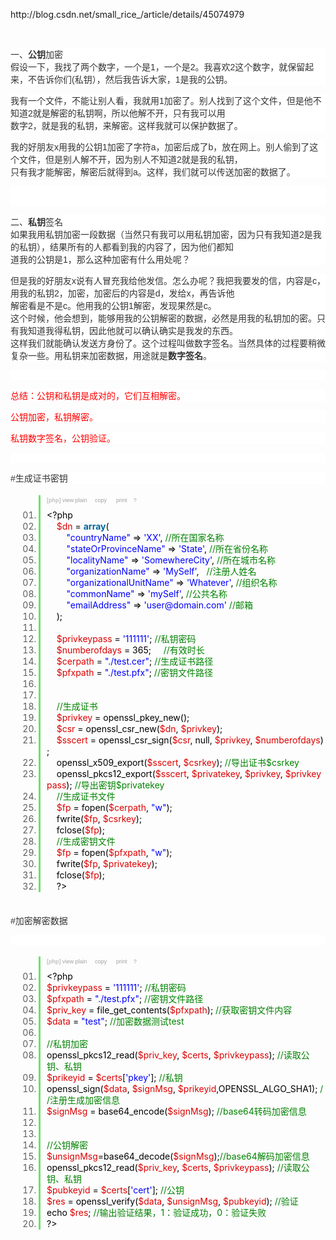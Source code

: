 <p>
	http://blog.csdn.net/small_rice_/article/details/45074979&nbsp;
</p>
<p>
	<br />
</p>
<p>
	<p style="color:#333333;font-family:Arial;font-size:14px;white-space:normal;background-color:#FFFFFF;">
		一、<strong>公钥</strong>加密&nbsp;<br />
假设一下，我找了两个数字，一个是1，一个是2。我喜欢2这个数字，就保留起来，不告诉你们(私钥），然后我告诉大家，1是我的公钥。
	</p>
	<p style="color:#333333;font-family:Arial;font-size:14px;white-space:normal;background-color:#FFFFFF;">
		我有一个文件，不能让别人看，我就用1加密了。别人找到了这个文件，但是他不知道2就是解密的私钥啊，所以他解不开，只有我可以用<br />
数字2，就是我的私钥，来解密。这样我就可以保护数据了。
	</p>
	<p style="color:#333333;font-family:Arial;font-size:14px;white-space:normal;background-color:#FFFFFF;">
		我的好朋友x用我的公钥1加密了字符a，加密后成了b，放在网上。别人偷到了这个文件，但是别人解不开，因为别人不知道2就是我的私钥，<br />
只有我才能解密，解密后就得到a。这样，我们就可以传送加密的数据了。
	</p>
	<p style="color:#333333;font-family:Arial;font-size:14px;white-space:normal;background-color:#FFFFFF;">
		<br />
&nbsp;
	</p>
	<p style="color:#333333;font-family:Arial;font-size:14px;white-space:normal;background-color:#FFFFFF;">
		二、<strong>私钥</strong>签名<br />
如果我用私钥加密一段数据（当然只有我可以用私钥加密，因为只有我知道2是我的私钥），结果所有的人都看到我的内容了，因为他们都知<br />
道我的公钥是1，那么这种加密有什么用处呢？
	</p>
	<p style="color:#333333;font-family:Arial;font-size:14px;white-space:normal;background-color:#FFFFFF;">
		但是我的好朋友x说有人冒充我给他发信。怎么办呢？我把我要发的信，内容是c，用我的私钥2，加密，加密后的内容是d，发给x，再告诉他<br />
解密看是不是c。他用我的公钥1解密，发现果然是c。<br />
这个时候，他会想到，能够用我的公钥解密的数据，必然是用我的私钥加的密。只有我知道我得私钥，因此他就可以确认确实是我发的东西。<br />
这样我们就能确认发送方身份了。这个过程叫做数字签名。当然具体的过程要稍微复杂一些。用私钥来加密数据，用途就是<strong>数字签名</strong>。
	</p>
	<p style="color:#333333;font-family:Arial;font-size:14px;white-space:normal;background-color:#FFFFFF;">
		&nbsp;
	</p>
	<p style="color:#333333;font-family:Arial;font-size:14px;white-space:normal;background-color:#FFFFFF;">
		<span style="color:#FF0000;">总结：公钥和私钥是成对的，它们互相解密。</span>
	</p>
	<p style="color:#333333;font-family:Arial;font-size:14px;white-space:normal;background-color:#FFFFFF;">
		<span style="color:#FF0000;">公钥加密，私钥解密。</span>
	</p>
	<p style="color:#333333;font-family:Arial;font-size:14px;white-space:normal;background-color:#FFFFFF;">
		<span style="color:#FF0000;">私钥数字签名，公钥验证。</span>
	</p>
	<p style="color:#333333;font-family:Arial;font-size:14px;white-space:normal;background-color:#FFFFFF;">
		<br />
	</p>
	<p style="color:#333333;font-family:Arial;font-size:14px;white-space:normal;background-color:#FFFFFF;">
		#生成证书密钥
	</p>
	<div class="dp-highlighter bg_php" style="font-family:Consolas, &quot;width:700.909px;overflow-x:auto;overflow-y:hidden;padding-top:1px;background:url(&quot;opacity:0.6;position:relative;color:#333333;white-space:normal;margin:18px 0px !important;">
		<div class="bar" style="padding-left:45px;">
			<div class="tools" style="padding:3px 8px 10px 10px;font-stretch:normal;font-size:9px;line-height:normal;font-family:Verdana, Geneva, Arial, Helvetica, sans-serif;color:silver;border-left:3px solid #6CE26C;">
				<b>[php]</b>&nbsp;<a href="http://blog.csdn.net/small_rice_/article/details/45074979#" class="ViewSource" title="view plain" target="_blank" style="color:#A0A0A0;text-decoration-line:none;background-image:none;background-position:initial;background-size:initial;background-repeat:initial;background-attachment:initial;background-origin:initial;background-clip:initial;background-color:inherit;border:none;padding:0px;margin:0px 10px 0px 0px;font-size:9px;">view plain</a><span data-mod="popu_168">&nbsp;<a href="http://blog.csdn.net/small_rice_/article/details/45074979#" class="CopyToClipboard" title="copy" target="_blank" style="color:#A0A0A0;text-decoration-line:none;background-image:none;background-position:initial;background-size:initial;background-repeat:initial;background-attachment:initial;background-origin:initial;background-clip:initial;background-color:inherit;border:none;padding:0px;margin:0px 10px 0px 0px;font-size:9px;">copy</a>
				<div style="position:absolute;left:530px;top:1235px;width:25px;height:14px;z-index:99;">
				</div>
</span><span data-mod="popu_169">&nbsp;<a href="http://blog.csdn.net/small_rice_/article/details/45074979#" class="PrintSource" title="print" target="_blank" style="color:#A0A0A0;text-decoration-line:none;background-image:none;background-position:initial;background-size:initial;background-repeat:initial;background-attachment:initial;background-origin:initial;background-clip:initial;background-color:inherit;border:none;padding:0px;margin:0px 10px 0px 0px;font-size:9px;">print</a></span><a href="http://blog.csdn.net/small_rice_/article/details/45074979#" class="About" title="?" target="_blank" style="color:#A0A0A0;text-decoration-line:none;background-image:none;background-position:initial;background-size:initial;background-repeat:initial;background-attachment:initial;background-origin:initial;background-clip:initial;background-color:inherit;border:none;padding:0px;margin:0px 10px 0px 0px;font-size:9px;">?</a>
			</div>
		</div>
		<ol start="1" class="dp-c" style="padding:0px;border:none;position:relative;list-style-position:initial;list-style-image:initial;color:#5C5C5C;margin:0px 0px 1px 45px !important;">
			<li class="alt" style="margin:0px !important;padding:0px 3px 0px 10px !important;border-top:none;border-right:none;border-bottom:none;border-left:3px solid #6CE26C;border-image:initial;list-style-type:decimal-leading-zero;list-style-image:initial;color:inherit;line-height:18px;list-style-position:outside !important;">
				<span style="margin:0px;padding:0px;border:none;color:black;background-color:inherit;">&lt;?php&nbsp;&nbsp;&nbsp;&nbsp;</span>
			</li>
			<li class="" style="border-top:none;border-right:none;border-bottom:none;border-left:3px solid #6CE26C;border-image:initial;list-style-type:decimal-leading-zero;list-style-image:initial;line-height:18px;margin:0px !important;padding:0px 3px 0px 10px !important;list-style-position:outside !important;">
				<span style="margin:0px;padding:0px;border:none;color:black;background-color:inherit;">&nbsp;&nbsp;&nbsp;&nbsp;<span class="vars" style="margin:0px;padding:0px;border:none;color:#DD0000;background-color:inherit;">$dn</span><span style="margin:0px;padding:0px;border:none;background-color:inherit;">&nbsp;=&nbsp;</span><span class="keyword" style="margin:0px;padding:0px;border:none;color:#006699;background-color:inherit;font-weight:bold;">array</span><span style="margin:0px;padding:0px;border:none;background-color:inherit;">(&nbsp;&nbsp;&nbsp;&nbsp;</span></span>
			</li>
			<li class="alt" style="margin:0px !important;padding:0px 3px 0px 10px !important;border-top:none;border-right:none;border-bottom:none;border-left:3px solid #6CE26C;border-image:initial;list-style-type:decimal-leading-zero;list-style-image:initial;color:inherit;line-height:18px;list-style-position:outside !important;">
				<span style="margin:0px;padding:0px;border:none;color:black;background-color:inherit;">&nbsp;&nbsp;&nbsp;&nbsp;&nbsp;&nbsp;&nbsp;&nbsp;<span class="string" style="margin:0px;padding:0px;border:none;color:blue;background-color:inherit;">"countryName"</span><span style="margin:0px;padding:0px;border:none;background-color:inherit;">&nbsp;=&gt;&nbsp;</span><span class="string" style="margin:0px;padding:0px;border:none;color:blue;background-color:inherit;">'XX'</span><span style="margin:0px;padding:0px;border:none;background-color:inherit;">,&nbsp;</span><span class="comment" style="margin:0px;padding:0px;border:none;color:#008200;background-color:inherit;">//所在国家名称&nbsp;&nbsp;</span><span style="margin:0px;padding:0px;border:none;background-color:inherit;">&nbsp;&nbsp;</span></span>
			</li>
			<li class="" style="border-top:none;border-right:none;border-bottom:none;border-left:3px solid #6CE26C;border-image:initial;list-style-type:decimal-leading-zero;list-style-image:initial;line-height:18px;margin:0px !important;padding:0px 3px 0px 10px !important;list-style-position:outside !important;">
				<span style="margin:0px;padding:0px;border:none;color:black;background-color:inherit;">&nbsp;&nbsp;&nbsp;&nbsp;&nbsp;&nbsp;&nbsp;&nbsp;<span class="string" style="margin:0px;padding:0px;border:none;color:blue;background-color:inherit;">"stateOrProvinceName"</span><span style="margin:0px;padding:0px;border:none;background-color:inherit;">&nbsp;=&gt;&nbsp;</span><span class="string" style="margin:0px;padding:0px;border:none;color:blue;background-color:inherit;">'State'</span><span style="margin:0px;padding:0px;border:none;background-color:inherit;">,&nbsp;</span><span class="comment" style="margin:0px;padding:0px;border:none;color:#008200;background-color:inherit;">//所在省份名称&nbsp;&nbsp;</span><span style="margin:0px;padding:0px;border:none;background-color:inherit;">&nbsp;&nbsp;</span></span>
			</li>
			<li class="alt" style="margin:0px !important;padding:0px 3px 0px 10px !important;border-top:none;border-right:none;border-bottom:none;border-left:3px solid #6CE26C;border-image:initial;list-style-type:decimal-leading-zero;list-style-image:initial;color:inherit;line-height:18px;list-style-position:outside !important;">
				<span style="margin:0px;padding:0px;border:none;color:black;background-color:inherit;">&nbsp;&nbsp;&nbsp;&nbsp;&nbsp;&nbsp;&nbsp;&nbsp;<span class="string" style="margin:0px;padding:0px;border:none;color:blue;background-color:inherit;">"localityName"</span><span style="margin:0px;padding:0px;border:none;background-color:inherit;">&nbsp;=&gt;&nbsp;</span><span class="string" style="margin:0px;padding:0px;border:none;color:blue;background-color:inherit;">'SomewhereCity'</span><span style="margin:0px;padding:0px;border:none;background-color:inherit;">,&nbsp;</span><span class="comment" style="margin:0px;padding:0px;border:none;color:#008200;background-color:inherit;">//所在城市名称&nbsp;&nbsp;</span><span style="margin:0px;padding:0px;border:none;background-color:inherit;">&nbsp;&nbsp;</span></span>
			</li>
			<li class="" style="border-top:none;border-right:none;border-bottom:none;border-left:3px solid #6CE26C;border-image:initial;list-style-type:decimal-leading-zero;list-style-image:initial;line-height:18px;margin:0px !important;padding:0px 3px 0px 10px !important;list-style-position:outside !important;">
				<span style="margin:0px;padding:0px;border:none;color:black;background-color:inherit;">&nbsp;&nbsp;&nbsp;&nbsp;&nbsp;&nbsp;&nbsp;&nbsp;<span class="string" style="margin:0px;padding:0px;border:none;color:blue;background-color:inherit;">"organizationName"</span><span style="margin:0px;padding:0px;border:none;background-color:inherit;">&nbsp;=&gt;&nbsp;</span><span class="string" style="margin:0px;padding:0px;border:none;color:blue;background-color:inherit;">'MySelf'</span><span style="margin:0px;padding:0px;border:none;background-color:inherit;">,&nbsp;&nbsp;&nbsp;</span><span class="comment" style="margin:0px;padding:0px;border:none;color:#008200;background-color:inherit;">//注册人姓名&nbsp;&nbsp;</span><span style="margin:0px;padding:0px;border:none;background-color:inherit;">&nbsp;&nbsp;</span></span>
			</li>
			<li class="alt" style="margin:0px !important;padding:0px 3px 0px 10px !important;border-top:none;border-right:none;border-bottom:none;border-left:3px solid #6CE26C;border-image:initial;list-style-type:decimal-leading-zero;list-style-image:initial;color:inherit;line-height:18px;list-style-position:outside !important;">
				<span style="margin:0px;padding:0px;border:none;color:black;background-color:inherit;">&nbsp;&nbsp;&nbsp;&nbsp;&nbsp;&nbsp;&nbsp;&nbsp;<span class="string" style="margin:0px;padding:0px;border:none;color:blue;background-color:inherit;">"organizationalUnitName"</span><span style="margin:0px;padding:0px;border:none;background-color:inherit;">&nbsp;=&gt;&nbsp;</span><span class="string" style="margin:0px;padding:0px;border:none;color:blue;background-color:inherit;">'Whatever'</span><span style="margin:0px;padding:0px;border:none;background-color:inherit;">,&nbsp;</span><span class="comment" style="margin:0px;padding:0px;border:none;color:#008200;background-color:inherit;">//组织名称&nbsp;&nbsp;</span><span style="margin:0px;padding:0px;border:none;background-color:inherit;">&nbsp;&nbsp;</span></span>
			</li>
			<li class="" style="border-top:none;border-right:none;border-bottom:none;border-left:3px solid #6CE26C;border-image:initial;list-style-type:decimal-leading-zero;list-style-image:initial;line-height:18px;margin:0px !important;padding:0px 3px 0px 10px !important;list-style-position:outside !important;">
				<span style="margin:0px;padding:0px;border:none;color:black;background-color:inherit;">&nbsp;&nbsp;&nbsp;&nbsp;&nbsp;&nbsp;&nbsp;&nbsp;<span class="string" style="margin:0px;padding:0px;border:none;color:blue;background-color:inherit;">"commonName"</span><span style="margin:0px;padding:0px;border:none;background-color:inherit;">&nbsp;=&gt;&nbsp;</span><span class="string" style="margin:0px;padding:0px;border:none;color:blue;background-color:inherit;">'mySelf'</span><span style="margin:0px;padding:0px;border:none;background-color:inherit;">,&nbsp;</span><span class="comment" style="margin:0px;padding:0px;border:none;color:#008200;background-color:inherit;">//公共名称&nbsp;&nbsp;</span><span style="margin:0px;padding:0px;border:none;background-color:inherit;">&nbsp;&nbsp;</span></span>
			</li>
			<li class="alt" style="margin:0px !important;padding:0px 3px 0px 10px !important;border-top:none;border-right:none;border-bottom:none;border-left:3px solid #6CE26C;border-image:initial;list-style-type:decimal-leading-zero;list-style-image:initial;color:inherit;line-height:18px;list-style-position:outside !important;">
				<span style="margin:0px;padding:0px;border:none;color:black;background-color:inherit;">&nbsp;&nbsp;&nbsp;&nbsp;&nbsp;&nbsp;&nbsp;&nbsp;<span class="string" style="margin:0px;padding:0px;border:none;color:blue;background-color:inherit;">"emailAddress"</span><span style="margin:0px;padding:0px;border:none;background-color:inherit;">&nbsp;=&gt;&nbsp;</span><span class="string" style="margin:0px;padding:0px;border:none;color:blue;background-color:inherit;">'user@domain.com'</span><span style="margin:0px;padding:0px;border:none;background-color:inherit;">&nbsp;</span><span class="comment" style="margin:0px;padding:0px;border:none;color:#008200;background-color:inherit;">//邮箱&nbsp;&nbsp;</span><span style="margin:0px;padding:0px;border:none;background-color:inherit;">&nbsp;&nbsp;</span></span>
			</li>
			<li class="" style="border-top:none;border-right:none;border-bottom:none;border-left:3px solid #6CE26C;border-image:initial;list-style-type:decimal-leading-zero;list-style-image:initial;line-height:18px;margin:0px !important;padding:0px 3px 0px 10px !important;list-style-position:outside !important;">
				<span style="margin:0px;padding:0px;border:none;color:black;background-color:inherit;">&nbsp;&nbsp;&nbsp;&nbsp;);&nbsp;&nbsp;&nbsp;&nbsp;</span>
			</li>
			<li class="alt" style="margin:0px !important;padding:0px 3px 0px 10px !important;border-top:none;border-right:none;border-bottom:none;border-left:3px solid #6CE26C;border-image:initial;list-style-type:decimal-leading-zero;list-style-image:initial;color:inherit;line-height:18px;list-style-position:outside !important;">
				<span style="margin:0px;padding:0px;border:none;color:black;background-color:inherit;">&nbsp;&nbsp;&nbsp;&nbsp;&nbsp;&nbsp;&nbsp;&nbsp;&nbsp;</span>
			</li>
			<li class="" style="border-top:none;border-right:none;border-bottom:none;border-left:3px solid #6CE26C;border-image:initial;list-style-type:decimal-leading-zero;list-style-image:initial;line-height:18px;margin:0px !important;padding:0px 3px 0px 10px !important;list-style-position:outside !important;">
				<span style="margin:0px;padding:0px;border:none;color:black;background-color:inherit;">&nbsp;&nbsp;&nbsp;&nbsp;<span class="vars" style="margin:0px;padding:0px;border:none;color:#DD0000;background-color:inherit;">$privkeypass</span><span style="margin:0px;padding:0px;border:none;background-color:inherit;">&nbsp;=&nbsp;</span><span class="string" style="margin:0px;padding:0px;border:none;color:blue;background-color:inherit;">'111111'</span><span style="margin:0px;padding:0px;border:none;background-color:inherit;">;&nbsp;</span><span class="comment" style="margin:0px;padding:0px;border:none;color:#008200;background-color:inherit;">//私钥密码&nbsp;&nbsp;</span><span style="margin:0px;padding:0px;border:none;background-color:inherit;">&nbsp;&nbsp;</span></span>
			</li>
			<li class="alt" style="margin:0px !important;padding:0px 3px 0px 10px !important;border-top:none;border-right:none;border-bottom:none;border-left:3px solid #6CE26C;border-image:initial;list-style-type:decimal-leading-zero;list-style-image:initial;color:inherit;line-height:18px;list-style-position:outside !important;">
				<span style="margin:0px;padding:0px;border:none;color:black;background-color:inherit;">&nbsp;&nbsp;&nbsp;&nbsp;<span class="vars" style="margin:0px;padding:0px;border:none;color:#DD0000;background-color:inherit;">$numberofdays</span><span style="margin:0px;padding:0px;border:none;background-color:inherit;">&nbsp;=&nbsp;365;&nbsp;&nbsp;&nbsp;&nbsp;&nbsp;</span><span class="comment" style="margin:0px;padding:0px;border:none;color:#008200;background-color:inherit;">//有效时长&nbsp;&nbsp;</span><span style="margin:0px;padding:0px;border:none;background-color:inherit;">&nbsp;&nbsp;</span></span>
			</li>
			<li class="" style="border-top:none;border-right:none;border-bottom:none;border-left:3px solid #6CE26C;border-image:initial;list-style-type:decimal-leading-zero;list-style-image:initial;line-height:18px;margin:0px !important;padding:0px 3px 0px 10px !important;list-style-position:outside !important;">
				<span style="margin:0px;padding:0px;border:none;color:black;background-color:inherit;">&nbsp;&nbsp;&nbsp;&nbsp;<span class="vars" style="margin:0px;padding:0px;border:none;color:#DD0000;background-color:inherit;">$cerpath</span><span style="margin:0px;padding:0px;border:none;background-color:inherit;">&nbsp;=&nbsp;</span><span class="string" style="margin:0px;padding:0px;border:none;color:blue;background-color:inherit;">"./test.cer"</span><span style="margin:0px;padding:0px;border:none;background-color:inherit;">;&nbsp;</span><span class="comment" style="margin:0px;padding:0px;border:none;color:#008200;background-color:inherit;">//生成证书路径&nbsp;&nbsp;</span><span style="margin:0px;padding:0px;border:none;background-color:inherit;">&nbsp;&nbsp;</span></span>
			</li>
			<li class="alt" style="margin:0px !important;padding:0px 3px 0px 10px !important;border-top:none;border-right:none;border-bottom:none;border-left:3px solid #6CE26C;border-image:initial;list-style-type:decimal-leading-zero;list-style-image:initial;color:inherit;line-height:18px;list-style-position:outside !important;">
				<span style="margin:0px;padding:0px;border:none;color:black;background-color:inherit;">&nbsp;&nbsp;&nbsp;&nbsp;<span class="vars" style="margin:0px;padding:0px;border:none;color:#DD0000;background-color:inherit;">$pfxpath</span><span style="margin:0px;padding:0px;border:none;background-color:inherit;">&nbsp;=&nbsp;</span><span class="string" style="margin:0px;padding:0px;border:none;color:blue;background-color:inherit;">"./test.pfx"</span><span style="margin:0px;padding:0px;border:none;background-color:inherit;">;&nbsp;</span><span class="comment" style="margin:0px;padding:0px;border:none;color:#008200;background-color:inherit;">//密钥文件路径&nbsp;&nbsp;</span><span style="margin:0px;padding:0px;border:none;background-color:inherit;">&nbsp;&nbsp;</span></span>
			</li>
			<li class="" style="border-top:none;border-right:none;border-bottom:none;border-left:3px solid #6CE26C;border-image:initial;list-style-type:decimal-leading-zero;list-style-image:initial;line-height:18px;margin:0px !important;padding:0px 3px 0px 10px !important;list-style-position:outside !important;">
				<span style="margin:0px;padding:0px;border:none;color:black;background-color:inherit;">&nbsp;&nbsp;&nbsp;&nbsp;&nbsp;&nbsp;&nbsp;&nbsp;&nbsp;</span>
			</li>
			<li class="alt" style="margin:0px !important;padding:0px 3px 0px 10px !important;border-top:none;border-right:none;border-bottom:none;border-left:3px solid #6CE26C;border-image:initial;list-style-type:decimal-leading-zero;list-style-image:initial;color:inherit;line-height:18px;list-style-position:outside !important;">
				<span style="margin:0px;padding:0px;border:none;color:black;background-color:inherit;">&nbsp;&nbsp;&nbsp;&nbsp;&nbsp;&nbsp;&nbsp;&nbsp;&nbsp;</span>
			</li>
			<li class="" style="border-top:none;border-right:none;border-bottom:none;border-left:3px solid #6CE26C;border-image:initial;list-style-type:decimal-leading-zero;list-style-image:initial;line-height:18px;margin:0px !important;padding:0px 3px 0px 10px !important;list-style-position:outside !important;">
				<span style="margin:0px;padding:0px;border:none;color:black;background-color:inherit;">&nbsp;&nbsp;&nbsp;&nbsp;<span class="comment" style="margin:0px;padding:0px;border:none;color:#008200;background-color:inherit;">//生成证书&nbsp;&nbsp;</span><span style="margin:0px;padding:0px;border:none;background-color:inherit;">&nbsp;&nbsp;</span></span>
			</li>
			<li class="alt" style="margin:0px !important;padding:0px 3px 0px 10px !important;border-top:none;border-right:none;border-bottom:none;border-left:3px solid #6CE26C;border-image:initial;list-style-type:decimal-leading-zero;list-style-image:initial;color:inherit;line-height:18px;list-style-position:outside !important;">
				<span style="margin:0px;padding:0px;border:none;color:black;background-color:inherit;">&nbsp;&nbsp;&nbsp;&nbsp;<span class="vars" style="margin:0px;padding:0px;border:none;color:#DD0000;background-color:inherit;">$privkey</span><span style="margin:0px;padding:0px;border:none;background-color:inherit;">&nbsp;=&nbsp;openssl_pkey_new();&nbsp;&nbsp;&nbsp;&nbsp;</span></span>
			</li>
			<li class="" style="border-top:none;border-right:none;border-bottom:none;border-left:3px solid #6CE26C;border-image:initial;list-style-type:decimal-leading-zero;list-style-image:initial;line-height:18px;margin:0px !important;padding:0px 3px 0px 10px !important;list-style-position:outside !important;">
				<span style="margin:0px;padding:0px;border:none;color:black;background-color:inherit;">&nbsp;&nbsp;&nbsp;&nbsp;<span class="vars" style="margin:0px;padding:0px;border:none;color:#DD0000;background-color:inherit;">$csr</span><span style="margin:0px;padding:0px;border:none;background-color:inherit;">&nbsp;=&nbsp;openssl_csr_new(</span><span class="vars" style="margin:0px;padding:0px;border:none;color:#DD0000;background-color:inherit;">$dn</span><span style="margin:0px;padding:0px;border:none;background-color:inherit;">,&nbsp;</span><span class="vars" style="margin:0px;padding:0px;border:none;color:#DD0000;background-color:inherit;">$privkey</span><span style="margin:0px;padding:0px;border:none;background-color:inherit;">);&nbsp;&nbsp;&nbsp;&nbsp;</span></span>
			</li>
			<li class="alt" style="margin:0px !important;padding:0px 3px 0px 10px !important;border-top:none;border-right:none;border-bottom:none;border-left:3px solid #6CE26C;border-image:initial;list-style-type:decimal-leading-zero;list-style-image:initial;color:inherit;line-height:18px;list-style-position:outside !important;">
				<span style="margin:0px;padding:0px;border:none;color:black;background-color:inherit;">&nbsp;&nbsp;&nbsp;&nbsp;<span class="vars" style="margin:0px;padding:0px;border:none;color:#DD0000;background-color:inherit;">$sscert</span><span style="margin:0px;padding:0px;border:none;background-color:inherit;">&nbsp;=&nbsp;openssl_csr_sign(</span><span class="vars" style="margin:0px;padding:0px;border:none;color:#DD0000;background-color:inherit;">$csr</span><span style="margin:0px;padding:0px;border:none;background-color:inherit;">,&nbsp;null,&nbsp;</span><span class="vars" style="margin:0px;padding:0px;border:none;color:#DD0000;background-color:inherit;">$privkey</span><span style="margin:0px;padding:0px;border:none;background-color:inherit;">,&nbsp;</span><span class="vars" style="margin:0px;padding:0px;border:none;color:#DD0000;background-color:inherit;">$numberofdays</span><span style="margin:0px;padding:0px;border:none;background-color:inherit;">);&nbsp;&nbsp;&nbsp;&nbsp;</span></span>
			</li>
			<li class="" style="border-top:none;border-right:none;border-bottom:none;border-left:3px solid #6CE26C;border-image:initial;list-style-type:decimal-leading-zero;list-style-image:initial;line-height:18px;margin:0px !important;padding:0px 3px 0px 10px !important;list-style-position:outside !important;">
				<span style="margin:0px;padding:0px;border:none;color:black;background-color:inherit;">&nbsp;&nbsp;&nbsp;&nbsp;openssl_x509_export(<span class="vars" style="margin:0px;padding:0px;border:none;color:#DD0000;background-color:inherit;">$sscert</span><span style="margin:0px;padding:0px;border:none;background-color:inherit;">,&nbsp;</span><span class="vars" style="margin:0px;padding:0px;border:none;color:#DD0000;background-color:inherit;">$csrkey</span><span style="margin:0px;padding:0px;border:none;background-color:inherit;">);&nbsp;</span><span class="comment" style="margin:0px;padding:0px;border:none;color:#008200;background-color:inherit;">//导出证书$csrkey&nbsp;&nbsp;</span><span style="margin:0px;padding:0px;border:none;background-color:inherit;">&nbsp;&nbsp;</span></span>
			</li>
			<li class="alt" style="margin:0px !important;padding:0px 3px 0px 10px !important;border-top:none;border-right:none;border-bottom:none;border-left:3px solid #6CE26C;border-image:initial;list-style-type:decimal-leading-zero;list-style-image:initial;color:inherit;line-height:18px;list-style-position:outside !important;">
				<span style="margin:0px;padding:0px;border:none;color:black;background-color:inherit;">&nbsp;&nbsp;&nbsp;&nbsp;openssl_pkcs12_export(<span class="vars" style="margin:0px;padding:0px;border:none;color:#DD0000;background-color:inherit;">$sscert</span><span style="margin:0px;padding:0px;border:none;background-color:inherit;">,&nbsp;</span><span class="vars" style="margin:0px;padding:0px;border:none;color:#DD0000;background-color:inherit;">$privatekey</span><span style="margin:0px;padding:0px;border:none;background-color:inherit;">,&nbsp;</span><span class="vars" style="margin:0px;padding:0px;border:none;color:#DD0000;background-color:inherit;">$privkey</span><span style="margin:0px;padding:0px;border:none;background-color:inherit;">,&nbsp;</span><span class="vars" style="margin:0px;padding:0px;border:none;color:#DD0000;background-color:inherit;">$privkeypass</span><span style="margin:0px;padding:0px;border:none;background-color:inherit;">);&nbsp;</span><span class="comment" style="margin:0px;padding:0px;border:none;color:#008200;background-color:inherit;">//导出密钥$privatekey&nbsp;&nbsp;</span><span style="margin:0px;padding:0px;border:none;background-color:inherit;">&nbsp;&nbsp;</span></span>
			</li>
			<li class="" style="border-top:none;border-right:none;border-bottom:none;border-left:3px solid #6CE26C;border-image:initial;list-style-type:decimal-leading-zero;list-style-image:initial;line-height:18px;margin:0px !important;padding:0px 3px 0px 10px !important;list-style-position:outside !important;">
				<span style="margin:0px;padding:0px;border:none;color:black;background-color:inherit;">&nbsp;&nbsp;&nbsp;&nbsp;<span class="comment" style="margin:0px;padding:0px;border:none;color:#008200;background-color:inherit;">//生成证书文件&nbsp;&nbsp;</span><span style="margin:0px;padding:0px;border:none;background-color:inherit;">&nbsp;&nbsp;</span></span>
			</li>
			<li class="alt" style="margin:0px !important;padding:0px 3px 0px 10px !important;border-top:none;border-right:none;border-bottom:none;border-left:3px solid #6CE26C;border-image:initial;list-style-type:decimal-leading-zero;list-style-image:initial;color:inherit;line-height:18px;list-style-position:outside !important;">
				<span style="margin:0px;padding:0px;border:none;color:black;background-color:inherit;">&nbsp;&nbsp;&nbsp;&nbsp;<span class="vars" style="margin:0px;padding:0px;border:none;color:#DD0000;background-color:inherit;">$fp</span><span style="margin:0px;padding:0px;border:none;background-color:inherit;">&nbsp;=&nbsp;</span><span class="func" style="margin:0px;padding:0px;border:none;background-color:inherit;">fopen</span><span style="margin:0px;padding:0px;border:none;background-color:inherit;">(</span><span class="vars" style="margin:0px;padding:0px;border:none;color:#DD0000;background-color:inherit;">$cerpath</span><span style="margin:0px;padding:0px;border:none;background-color:inherit;">,&nbsp;</span><span class="string" style="margin:0px;padding:0px;border:none;color:blue;background-color:inherit;">"w"</span><span style="margin:0px;padding:0px;border:none;background-color:inherit;">);&nbsp;&nbsp;&nbsp;&nbsp;</span></span>
			</li>
			<li class="" style="border-top:none;border-right:none;border-bottom:none;border-left:3px solid #6CE26C;border-image:initial;list-style-type:decimal-leading-zero;list-style-image:initial;line-height:18px;margin:0px !important;padding:0px 3px 0px 10px !important;list-style-position:outside !important;">
				<span style="margin:0px;padding:0px;border:none;color:black;background-color:inherit;">&nbsp;&nbsp;&nbsp;&nbsp;fwrite(<span class="vars" style="margin:0px;padding:0px;border:none;color:#DD0000;background-color:inherit;">$fp</span><span style="margin:0px;padding:0px;border:none;background-color:inherit;">,&nbsp;</span><span class="vars" style="margin:0px;padding:0px;border:none;color:#DD0000;background-color:inherit;">$csrkey</span><span style="margin:0px;padding:0px;border:none;background-color:inherit;">);&nbsp;&nbsp;&nbsp;&nbsp;</span></span>
			</li>
			<li class="alt" style="margin:0px !important;padding:0px 3px 0px 10px !important;border-top:none;border-right:none;border-bottom:none;border-left:3px solid #6CE26C;border-image:initial;list-style-type:decimal-leading-zero;list-style-image:initial;color:inherit;line-height:18px;list-style-position:outside !important;">
				<span style="margin:0px;padding:0px;border:none;color:black;background-color:inherit;">&nbsp;&nbsp;&nbsp;&nbsp;fclose(<span class="vars" style="margin:0px;padding:0px;border:none;color:#DD0000;background-color:inherit;">$fp</span><span style="margin:0px;padding:0px;border:none;background-color:inherit;">);&nbsp;&nbsp;&nbsp;&nbsp;</span></span>
			</li>
			<li class="" style="border-top:none;border-right:none;border-bottom:none;border-left:3px solid #6CE26C;border-image:initial;list-style-type:decimal-leading-zero;list-style-image:initial;line-height:18px;margin:0px !important;padding:0px 3px 0px 10px !important;list-style-position:outside !important;">
				<span style="margin:0px;padding:0px;border:none;color:black;background-color:inherit;">&nbsp;&nbsp;&nbsp;&nbsp;<span class="comment" style="margin:0px;padding:0px;border:none;color:#008200;background-color:inherit;">//生成密钥文件&nbsp;&nbsp;</span><span style="margin:0px;padding:0px;border:none;background-color:inherit;">&nbsp;&nbsp;</span></span>
			</li>
			<li class="alt" style="margin:0px !important;padding:0px 3px 0px 10px !important;border-top:none;border-right:none;border-bottom:none;border-left:3px solid #6CE26C;border-image:initial;list-style-type:decimal-leading-zero;list-style-image:initial;color:inherit;line-height:18px;list-style-position:outside !important;">
				<span style="margin:0px;padding:0px;border:none;color:black;background-color:inherit;">&nbsp;&nbsp;&nbsp;&nbsp;<span class="vars" style="margin:0px;padding:0px;border:none;color:#DD0000;background-color:inherit;">$fp</span><span style="margin:0px;padding:0px;border:none;background-color:inherit;">&nbsp;=&nbsp;</span><span class="func" style="margin:0px;padding:0px;border:none;background-color:inherit;">fopen</span><span style="margin:0px;padding:0px;border:none;background-color:inherit;">(</span><span class="vars" style="margin:0px;padding:0px;border:none;color:#DD0000;background-color:inherit;">$pfxpath</span><span style="margin:0px;padding:0px;border:none;background-color:inherit;">,&nbsp;</span><span class="string" style="margin:0px;padding:0px;border:none;color:blue;background-color:inherit;">"w"</span><span style="margin:0px;padding:0px;border:none;background-color:inherit;">);&nbsp;&nbsp;&nbsp;&nbsp;</span></span>
			</li>
			<li class="" style="border-top:none;border-right:none;border-bottom:none;border-left:3px solid #6CE26C;border-image:initial;list-style-type:decimal-leading-zero;list-style-image:initial;line-height:18px;margin:0px !important;padding:0px 3px 0px 10px !important;list-style-position:outside !important;">
				<span style="margin:0px;padding:0px;border:none;color:black;background-color:inherit;">&nbsp;&nbsp;&nbsp;&nbsp;fwrite(<span class="vars" style="margin:0px;padding:0px;border:none;color:#DD0000;background-color:inherit;">$fp</span><span style="margin:0px;padding:0px;border:none;background-color:inherit;">,&nbsp;</span><span class="vars" style="margin:0px;padding:0px;border:none;color:#DD0000;background-color:inherit;">$privatekey</span><span style="margin:0px;padding:0px;border:none;background-color:inherit;">);&nbsp;&nbsp;&nbsp;&nbsp;</span></span>
			</li>
			<li class="alt" style="margin:0px !important;padding:0px 3px 0px 10px !important;border-top:none;border-right:none;border-bottom:none;border-left:3px solid #6CE26C;border-image:initial;list-style-type:decimal-leading-zero;list-style-image:initial;color:inherit;line-height:18px;list-style-position:outside !important;">
				<span style="margin:0px;padding:0px;border:none;color:black;background-color:inherit;">&nbsp;&nbsp;&nbsp;&nbsp;fclose(<span class="vars" style="margin:0px;padding:0px;border:none;color:#DD0000;background-color:inherit;">$fp</span><span style="margin:0px;padding:0px;border:none;background-color:inherit;">);&nbsp;&nbsp;&nbsp;&nbsp;</span></span>
			</li>
			<li class="" style="border-top:none;border-right:none;border-bottom:none;border-left:3px solid #6CE26C;border-image:initial;list-style-type:decimal-leading-zero;list-style-image:initial;line-height:18px;margin:0px !important;padding:0px 3px 0px 10px !important;list-style-position:outside !important;">
				<span style="margin:0px;padding:0px;border:none;color:black;background-color:inherit;">&nbsp;&nbsp;&nbsp;&nbsp;?&gt;&nbsp;&nbsp;&nbsp;</span>
			</li>
		</ol>
	</div>
<br style="color:#333333;font-family:Arial;font-size:14px;white-space:normal;background-color:#FFFFFF;" />
<span style="color:#333333;font-family:Arial;font-size:14px;white-space:normal;background-color:#FFFFFF;">#加密解密数据</span>
	<p style="color:#333333;font-family:Arial;font-size:14px;white-space:normal;background-color:#FFFFFF;">
		<br />
	</p>
	<div class="dp-highlighter bg_php" style="font-family:Consolas, &quot;width:700.909px;overflow-x:auto;overflow-y:hidden;padding-top:1px;background:url(&quot;opacity:0.6;position:relative;color:#333333;white-space:normal;margin:18px 0px !important;">
		<div class="bar" style="padding-left:45px;">
			<div class="tools" style="padding:3px 8px 10px 10px;font-stretch:normal;font-size:9px;line-height:normal;font-family:Verdana, Geneva, Arial, Helvetica, sans-serif;color:silver;border-left:3px solid #6CE26C;">
				<b>[php]</b>&nbsp;<a href="http://blog.csdn.net/small_rice_/article/details/45074979#" class="ViewSource" title="view plain" target="_blank" style="color:#A0A0A0;text-decoration-line:none;background-image:none;background-position:initial;background-size:initial;background-repeat:initial;background-attachment:initial;background-origin:initial;background-clip:initial;background-color:inherit;border:none;padding:0px;margin:0px 10px 0px 0px;font-size:9px;">view plain</a><span data-mod="popu_168">&nbsp;<a href="http://blog.csdn.net/small_rice_/article/details/45074979#" class="CopyToClipboard" title="copy" target="_blank" style="color:#A0A0A0;text-decoration-line:none;background-image:none;background-position:initial;background-size:initial;background-repeat:initial;background-attachment:initial;background-origin:initial;background-clip:initial;background-color:inherit;border:none;padding:0px;margin:0px 10px 0px 0px;font-size:9px;">copy</a>
				<div style="position:absolute;left:530px;top:1959px;width:25px;height:14px;z-index:99;">
				</div>
</span><span data-mod="popu_169">&nbsp;<a href="http://blog.csdn.net/small_rice_/article/details/45074979#" class="PrintSource" title="print" target="_blank" style="color:#A0A0A0;text-decoration-line:none;background-image:none;background-position:initial;background-size:initial;background-repeat:initial;background-attachment:initial;background-origin:initial;background-clip:initial;background-color:inherit;border:none;padding:0px;margin:0px 10px 0px 0px;font-size:9px;">print</a></span><a href="http://blog.csdn.net/small_rice_/article/details/45074979#" class="About" title="?" target="_blank" style="color:#A0A0A0;text-decoration-line:none;background-image:none;background-position:initial;background-size:initial;background-repeat:initial;background-attachment:initial;background-origin:initial;background-clip:initial;background-color:inherit;border:none;padding:0px;margin:0px 10px 0px 0px;font-size:9px;">?</a>
			</div>
		</div>
		<ol start="1" class="dp-c" style="padding:0px;border:none;position:relative;list-style-position:initial;list-style-image:initial;color:#5C5C5C;margin:0px 0px 1px 45px !important;">
			<li class="alt" style="margin:0px !important;padding:0px 3px 0px 10px !important;border-top:none;border-right:none;border-bottom:none;border-left:3px solid #6CE26C;border-image:initial;list-style-type:decimal-leading-zero;list-style-image:initial;color:inherit;line-height:18px;list-style-position:outside !important;">
				<span style="margin:0px;padding:0px;border:none;color:black;background-color:inherit;">&lt;?php&nbsp;&nbsp;&nbsp;&nbsp;</span>
			</li>
			<li class="" style="border-top:none;border-right:none;border-bottom:none;border-left:3px solid #6CE26C;border-image:initial;list-style-type:decimal-leading-zero;list-style-image:initial;line-height:18px;margin:0px !important;padding:0px 3px 0px 10px !important;list-style-position:outside !important;">
				<span style="margin:0px;padding:0px;border:none;color:black;background-color:inherit;"><span class="vars" style="margin:0px;padding:0px;border:none;color:#DD0000;background-color:inherit;">$privkeypass</span><span style="margin:0px;padding:0px;border:none;background-color:inherit;">&nbsp;=&nbsp;</span><span class="string" style="margin:0px;padding:0px;border:none;color:blue;background-color:inherit;">'111111'</span><span style="margin:0px;padding:0px;border:none;background-color:inherit;">;&nbsp;</span><span class="comment" style="margin:0px;padding:0px;border:none;color:#008200;background-color:inherit;">//私钥密码&nbsp;&nbsp;</span><span style="margin:0px;padding:0px;border:none;background-color:inherit;">&nbsp;&nbsp;</span></span>
			</li>
			<li class="alt" style="margin:0px !important;padding:0px 3px 0px 10px !important;border-top:none;border-right:none;border-bottom:none;border-left:3px solid #6CE26C;border-image:initial;list-style-type:decimal-leading-zero;list-style-image:initial;color:inherit;line-height:18px;list-style-position:outside !important;">
				<span style="margin:0px;padding:0px;border:none;color:black;background-color:inherit;"><span class="vars" style="margin:0px;padding:0px;border:none;color:#DD0000;background-color:inherit;">$pfxpath</span><span style="margin:0px;padding:0px;border:none;background-color:inherit;">&nbsp;=&nbsp;</span><span class="string" style="margin:0px;padding:0px;border:none;color:blue;background-color:inherit;">"./test.pfx"</span><span style="margin:0px;padding:0px;border:none;background-color:inherit;">;&nbsp;</span><span class="comment" style="margin:0px;padding:0px;border:none;color:#008200;background-color:inherit;">//密钥文件路径&nbsp;&nbsp;</span><span style="margin:0px;padding:0px;border:none;background-color:inherit;">&nbsp;&nbsp;</span></span>
			</li>
			<li class="" style="border-top:none;border-right:none;border-bottom:none;border-left:3px solid #6CE26C;border-image:initial;list-style-type:decimal-leading-zero;list-style-image:initial;line-height:18px;margin:0px !important;padding:0px 3px 0px 10px !important;list-style-position:outside !important;">
				<span style="margin:0px;padding:0px;border:none;color:black;background-color:inherit;"><span class="vars" style="margin:0px;padding:0px;border:none;color:#DD0000;background-color:inherit;">$priv_key</span><span style="margin:0px;padding:0px;border:none;background-color:inherit;">&nbsp;=&nbsp;</span><span class="func" style="margin:0px;padding:0px;border:none;background-color:inherit;">file_get_contents</span><span style="margin:0px;padding:0px;border:none;background-color:inherit;">(</span><span class="vars" style="margin:0px;padding:0px;border:none;color:#DD0000;background-color:inherit;">$pfxpath</span><span style="margin:0px;padding:0px;border:none;background-color:inherit;">);&nbsp;</span><span class="comment" style="margin:0px;padding:0px;border:none;color:#008200;background-color:inherit;">//获取密钥文件内容&nbsp;&nbsp;</span><span style="margin:0px;padding:0px;border:none;background-color:inherit;">&nbsp;&nbsp;</span></span>
			</li>
			<li class="alt" style="margin:0px !important;padding:0px 3px 0px 10px !important;border-top:none;border-right:none;border-bottom:none;border-left:3px solid #6CE26C;border-image:initial;list-style-type:decimal-leading-zero;list-style-image:initial;color:inherit;line-height:18px;list-style-position:outside !important;">
				<span style="margin:0px;padding:0px;border:none;color:black;background-color:inherit;"><span class="vars" style="margin:0px;padding:0px;border:none;color:#DD0000;background-color:inherit;">$data</span><span style="margin:0px;padding:0px;border:none;background-color:inherit;">&nbsp;=&nbsp;</span><span class="string" style="margin:0px;padding:0px;border:none;color:blue;background-color:inherit;">"test"</span><span style="margin:0px;padding:0px;border:none;background-color:inherit;">;&nbsp;</span><span class="comment" style="margin:0px;padding:0px;border:none;color:#008200;background-color:inherit;">//加密数据测试test&nbsp;&nbsp;</span><span style="margin:0px;padding:0px;border:none;background-color:inherit;">&nbsp;&nbsp;</span></span>
			</li>
			<li class="" style="border-top:none;border-right:none;border-bottom:none;border-left:3px solid #6CE26C;border-image:initial;list-style-type:decimal-leading-zero;list-style-image:initial;line-height:18px;margin:0px !important;padding:0px 3px 0px 10px !important;list-style-position:outside !important;">
				<span style="margin:0px;padding:0px;border:none;color:black;background-color:inherit;">&nbsp;&nbsp;&nbsp;&nbsp;&nbsp;</span>
			</li>
			<li class="alt" style="margin:0px !important;padding:0px 3px 0px 10px !important;border-top:none;border-right:none;border-bottom:none;border-left:3px solid #6CE26C;border-image:initial;list-style-type:decimal-leading-zero;list-style-image:initial;color:inherit;line-height:18px;list-style-position:outside !important;">
				<span style="margin:0px;padding:0px;border:none;color:black;background-color:inherit;"><span class="comment" style="margin:0px;padding:0px;border:none;color:#008200;background-color:inherit;">//私钥加密&nbsp;&nbsp;</span><span style="margin:0px;padding:0px;border:none;background-color:inherit;">&nbsp;&nbsp;</span></span>
			</li>
			<li class="" style="border-top:none;border-right:none;border-bottom:none;border-left:3px solid #6CE26C;border-image:initial;list-style-type:decimal-leading-zero;list-style-image:initial;line-height:18px;margin:0px !important;padding:0px 3px 0px 10px !important;list-style-position:outside !important;">
				<span style="margin:0px;padding:0px;border:none;color:black;background-color:inherit;">openssl_pkcs12_read(<span class="vars" style="margin:0px;padding:0px;border:none;color:#DD0000;background-color:inherit;">$priv_key</span><span style="margin:0px;padding:0px;border:none;background-color:inherit;">,&nbsp;</span><span class="vars" style="margin:0px;padding:0px;border:none;color:#DD0000;background-color:inherit;">$certs</span><span style="margin:0px;padding:0px;border:none;background-color:inherit;">,&nbsp;</span><span class="vars" style="margin:0px;padding:0px;border:none;color:#DD0000;background-color:inherit;">$privkeypass</span><span style="margin:0px;padding:0px;border:none;background-color:inherit;">);&nbsp;</span><span class="comment" style="margin:0px;padding:0px;border:none;color:#008200;background-color:inherit;">//读取公钥、私钥&nbsp;&nbsp;</span><span style="margin:0px;padding:0px;border:none;background-color:inherit;">&nbsp;&nbsp;</span></span>
			</li>
			<li class="alt" style="margin:0px !important;padding:0px 3px 0px 10px !important;border-top:none;border-right:none;border-bottom:none;border-left:3px solid #6CE26C;border-image:initial;list-style-type:decimal-leading-zero;list-style-image:initial;color:inherit;line-height:18px;list-style-position:outside !important;">
				<span style="margin:0px;padding:0px;border:none;color:black;background-color:inherit;"><span class="vars" style="margin:0px;padding:0px;border:none;color:#DD0000;background-color:inherit;">$prikeyid</span><span style="margin:0px;padding:0px;border:none;background-color:inherit;">&nbsp;=&nbsp;</span><span class="vars" style="margin:0px;padding:0px;border:none;color:#DD0000;background-color:inherit;">$certs</span><span style="margin:0px;padding:0px;border:none;background-color:inherit;">[</span><span class="string" style="margin:0px;padding:0px;border:none;color:blue;background-color:inherit;">'pkey'</span><span style="margin:0px;padding:0px;border:none;background-color:inherit;">];&nbsp;</span><span class="comment" style="margin:0px;padding:0px;border:none;color:#008200;background-color:inherit;">//私钥&nbsp;&nbsp;</span><span style="margin:0px;padding:0px;border:none;background-color:inherit;">&nbsp;&nbsp;</span></span>
			</li>
			<li class="" style="border-top:none;border-right:none;border-bottom:none;border-left:3px solid #6CE26C;border-image:initial;list-style-type:decimal-leading-zero;list-style-image:initial;line-height:18px;margin:0px !important;padding:0px 3px 0px 10px !important;list-style-position:outside !important;">
				<span style="margin:0px;padding:0px;border:none;color:black;background-color:inherit;">openssl_sign(<span class="vars" style="margin:0px;padding:0px;border:none;color:#DD0000;background-color:inherit;">$data</span><span style="margin:0px;padding:0px;border:none;background-color:inherit;">,&nbsp;</span><span class="vars" style="margin:0px;padding:0px;border:none;color:#DD0000;background-color:inherit;">$signMsg</span><span style="margin:0px;padding:0px;border:none;background-color:inherit;">,&nbsp;</span><span class="vars" style="margin:0px;padding:0px;border:none;color:#DD0000;background-color:inherit;">$prikeyid</span><span style="margin:0px;padding:0px;border:none;background-color:inherit;">,OPENSSL_ALGO_SHA1);&nbsp;</span><span class="comment" style="margin:0px;padding:0px;border:none;color:#008200;background-color:inherit;">//注册生成加密信息&nbsp;&nbsp;</span><span style="margin:0px;padding:0px;border:none;background-color:inherit;">&nbsp;&nbsp;</span></span>
			</li>
			<li class="alt" style="margin:0px !important;padding:0px 3px 0px 10px !important;border-top:none;border-right:none;border-bottom:none;border-left:3px solid #6CE26C;border-image:initial;list-style-type:decimal-leading-zero;list-style-image:initial;color:inherit;line-height:18px;list-style-position:outside !important;">
				<span style="margin:0px;padding:0px;border:none;color:black;background-color:inherit;"><span class="vars" style="margin:0px;padding:0px;border:none;color:#DD0000;background-color:inherit;">$signMsg</span><span style="margin:0px;padding:0px;border:none;background-color:inherit;">&nbsp;=&nbsp;</span><span class="func" style="margin:0px;padding:0px;border:none;background-color:inherit;">base64_encode</span><span style="margin:0px;padding:0px;border:none;background-color:inherit;">(</span><span class="vars" style="margin:0px;padding:0px;border:none;color:#DD0000;background-color:inherit;">$signMsg</span><span style="margin:0px;padding:0px;border:none;background-color:inherit;">);&nbsp;</span><span class="comment" style="margin:0px;padding:0px;border:none;color:#008200;background-color:inherit;">//base64转码加密信息&nbsp;&nbsp;</span><span style="margin:0px;padding:0px;border:none;background-color:inherit;">&nbsp;&nbsp;</span></span>
			</li>
			<li class="" style="border-top:none;border-right:none;border-bottom:none;border-left:3px solid #6CE26C;border-image:initial;list-style-type:decimal-leading-zero;list-style-image:initial;line-height:18px;margin:0px !important;padding:0px 3px 0px 10px !important;list-style-position:outside !important;">
				<span style="margin:0px;padding:0px;border:none;color:black;background-color:inherit;">&nbsp;&nbsp;&nbsp;&nbsp;&nbsp;</span>
			</li>
			<li class="alt" style="margin:0px !important;padding:0px 3px 0px 10px !important;border-top:none;border-right:none;border-bottom:none;border-left:3px solid #6CE26C;border-image:initial;list-style-type:decimal-leading-zero;list-style-image:initial;color:inherit;line-height:18px;list-style-position:outside !important;">
				<span style="margin:0px;padding:0px;border:none;color:black;background-color:inherit;">&nbsp;&nbsp;&nbsp;&nbsp;&nbsp;</span>
			</li>
			<li class="" style="border-top:none;border-right:none;border-bottom:none;border-left:3px solid #6CE26C;border-image:initial;list-style-type:decimal-leading-zero;list-style-image:initial;line-height:18px;margin:0px !important;padding:0px 3px 0px 10px !important;list-style-position:outside !important;">
				<span style="margin:0px;padding:0px;border:none;color:black;background-color:inherit;"><span class="comment" style="margin:0px;padding:0px;border:none;color:#008200;background-color:inherit;">//公钥解密&nbsp;&nbsp;</span><span style="margin:0px;padding:0px;border:none;background-color:inherit;">&nbsp;&nbsp;</span></span>
			</li>
			<li class="alt" style="margin:0px !important;padding:0px 3px 0px 10px !important;border-top:none;border-right:none;border-bottom:none;border-left:3px solid #6CE26C;border-image:initial;list-style-type:decimal-leading-zero;list-style-image:initial;color:inherit;line-height:18px;list-style-position:outside !important;">
				<span style="margin:0px;padding:0px;border:none;color:black;background-color:inherit;"><span class="vars" style="margin:0px;padding:0px;border:none;color:#DD0000;background-color:inherit;">$unsignMsg</span><span style="margin:0px;padding:0px;border:none;background-color:inherit;">=</span><span class="func" style="margin:0px;padding:0px;border:none;background-color:inherit;">base64_decode</span><span style="margin:0px;padding:0px;border:none;background-color:inherit;">(</span><span class="vars" style="margin:0px;padding:0px;border:none;color:#DD0000;background-color:inherit;">$signMsg</span><span style="margin:0px;padding:0px;border:none;background-color:inherit;">);</span><span class="comment" style="margin:0px;padding:0px;border:none;color:#008200;background-color:inherit;">//base64解码加密信息&nbsp;&nbsp;</span><span style="margin:0px;padding:0px;border:none;background-color:inherit;">&nbsp;&nbsp;</span></span>
			</li>
			<li class="" style="border-top:none;border-right:none;border-bottom:none;border-left:3px solid #6CE26C;border-image:initial;list-style-type:decimal-leading-zero;list-style-image:initial;line-height:18px;margin:0px !important;padding:0px 3px 0px 10px !important;list-style-position:outside !important;">
				<span style="margin:0px;padding:0px;border:none;color:black;background-color:inherit;">openssl_pkcs12_read(<span class="vars" style="margin:0px;padding:0px;border:none;color:#DD0000;background-color:inherit;">$priv_key</span><span style="margin:0px;padding:0px;border:none;background-color:inherit;">,&nbsp;</span><span class="vars" style="margin:0px;padding:0px;border:none;color:#DD0000;background-color:inherit;">$certs</span><span style="margin:0px;padding:0px;border:none;background-color:inherit;">,&nbsp;</span><span class="vars" style="margin:0px;padding:0px;border:none;color:#DD0000;background-color:inherit;">$privkeypass</span><span style="margin:0px;padding:0px;border:none;background-color:inherit;">);&nbsp;</span><span class="comment" style="margin:0px;padding:0px;border:none;color:#008200;background-color:inherit;">//读取公钥、私钥&nbsp;&nbsp;</span><span style="margin:0px;padding:0px;border:none;background-color:inherit;">&nbsp;&nbsp;</span></span>
			</li>
			<li class="alt" style="margin:0px !important;padding:0px 3px 0px 10px !important;border-top:none;border-right:none;border-bottom:none;border-left:3px solid #6CE26C;border-image:initial;list-style-type:decimal-leading-zero;list-style-image:initial;color:inherit;line-height:18px;list-style-position:outside !important;">
				<span style="margin:0px;padding:0px;border:none;color:black;background-color:inherit;"><span class="vars" style="margin:0px;padding:0px;border:none;color:#DD0000;background-color:inherit;">$pubkeyid</span><span style="margin:0px;padding:0px;border:none;background-color:inherit;">&nbsp;=&nbsp;</span><span class="vars" style="margin:0px;padding:0px;border:none;color:#DD0000;background-color:inherit;">$certs</span><span style="margin:0px;padding:0px;border:none;background-color:inherit;">[</span><span class="string" style="margin:0px;padding:0px;border:none;color:blue;background-color:inherit;">'cert'</span><span style="margin:0px;padding:0px;border:none;background-color:inherit;">];&nbsp;</span><span class="comment" style="margin:0px;padding:0px;border:none;color:#008200;background-color:inherit;">//公钥&nbsp;&nbsp;</span><span style="margin:0px;padding:0px;border:none;background-color:inherit;">&nbsp;&nbsp;</span></span>
			</li>
			<li class="" style="border-top:none;border-right:none;border-bottom:none;border-left:3px solid #6CE26C;border-image:initial;list-style-type:decimal-leading-zero;list-style-image:initial;line-height:18px;margin:0px !important;padding:0px 3px 0px 10px !important;list-style-position:outside !important;">
				<span style="margin:0px;padding:0px;border:none;color:black;background-color:inherit;"><span class="vars" style="margin:0px;padding:0px;border:none;color:#DD0000;background-color:inherit;">$res</span><span style="margin:0px;padding:0px;border:none;background-color:inherit;">&nbsp;=&nbsp;openssl_verify(</span><span class="vars" style="margin:0px;padding:0px;border:none;color:#DD0000;background-color:inherit;">$data</span><span style="margin:0px;padding:0px;border:none;background-color:inherit;">,&nbsp;</span><span class="vars" style="margin:0px;padding:0px;border:none;color:#DD0000;background-color:inherit;">$unsignMsg</span><span style="margin:0px;padding:0px;border:none;background-color:inherit;">,&nbsp;</span><span class="vars" style="margin:0px;padding:0px;border:none;color:#DD0000;background-color:inherit;">$pubkeyid</span><span style="margin:0px;padding:0px;border:none;background-color:inherit;">);&nbsp;</span><span class="comment" style="margin:0px;padding:0px;border:none;color:#008200;background-color:inherit;">//验证&nbsp;&nbsp;</span><span style="margin:0px;padding:0px;border:none;background-color:inherit;">&nbsp;&nbsp;</span></span>
			</li>
			<li class="alt" style="margin:0px !important;padding:0px 3px 0px 10px !important;border-top:none;border-right:none;border-bottom:none;border-left:3px solid #6CE26C;border-image:initial;list-style-type:decimal-leading-zero;list-style-image:initial;color:inherit;line-height:18px;list-style-position:outside !important;">
				<span style="margin:0px;padding:0px;border:none;color:black;background-color:inherit;"><span class="func" style="margin:0px;padding:0px;border:none;background-color:inherit;">echo</span><span style="margin:0px;padding:0px;border:none;background-color:inherit;">&nbsp;</span><span class="vars" style="margin:0px;padding:0px;border:none;color:#DD0000;background-color:inherit;">$res</span><span style="margin:0px;padding:0px;border:none;background-color:inherit;">;&nbsp;</span><span class="comment" style="margin:0px;padding:0px;border:none;color:#008200;background-color:inherit;">//输出验证结果，1：验证成功，0：验证失败&nbsp;&nbsp;</span><span style="margin:0px;padding:0px;border:none;background-color:inherit;">&nbsp;&nbsp;</span></span>
			</li>
			<li class="" style="border-top:none;border-right:none;border-bottom:none;border-left:3px solid #6CE26C;border-image:initial;list-style-type:decimal-leading-zero;list-style-image:initial;line-height:18px;margin:0px !important;padding:0px 3px 0px 10px !important;list-style-position:outside !important;">
				<span style="margin:0px;padding:0px;border:none;color:black;background-color:inherit;">?&gt; &nbsp;</span>
			</li>
		</ol>
	</div>
</p>